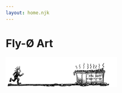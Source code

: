```yaml
---
layout: home.njk
---
```


# Fly-Ø Art

![A punk jumping into a dumpster](public/images/reduced_dumster_diving.gif)
